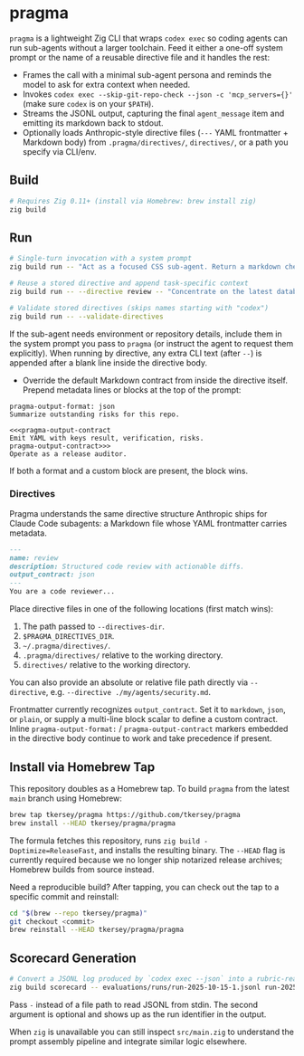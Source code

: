 # pragma

`pragma` is a lightweight Zig CLI that wraps `codex exec` so coding agents can run sub-agents without a larger toolchain. Feed it either a one-off system prompt or the name of a reusable directive file and it handles the rest:

- Frames the call with a minimal sub-agent persona and reminds the model to ask for extra context when needed.
- Invokes `codex exec --skip-git-repo-check --json -c 'mcp_servers={}'` (make sure `codex` is on your `$PATH`).
- Streams the JSONL output, capturing the final `agent_message` item and emitting its markdown back to stdout.
- Optionally loads Anthropic-style directive files (`---` YAML frontmatter + Markdown body) from `.pragma/directives/`, `directives/`, or a path you specify via CLI/env.

## Build

```bash
# Requires Zig 0.11+ (install via Homebrew: brew install zig)
zig build
```

## Run

```bash
# Single-turn invocation with a system prompt
zig build run -- "Act as a focused CSS sub-agent. Return a markdown checklist."

# Reuse a stored directive and append task-specific context
zig build run -- --directive review -- "Concentrate on the latest database migration."

# Validate stored directives (skips names starting with "codex")
zig build run -- --validate-directives
```

If the sub-agent needs environment or repository details, include them in the system prompt you pass to `pragma` (or instruct the agent to request them explicitly). When running by directive, any extra CLI text (after `--`) is appended after a blank line inside the directive body.

- Override the default Markdown contract from inside the directive itself. Prepend metadata lines or blocks at the top of the prompt:

```text
pragma-output-format: json
Summarize outstanding risks for this repo.
```

```text
<<<pragma-output-contract
Emit YAML with keys result, verification, risks.
pragma-output-contract>>>
Operate as a release auditor.
```

If both a format and a custom block are present, the block wins.

### Directives

Pragma understands the same directive structure Anthropic ships for Claude Code subagents: a Markdown file whose YAML frontmatter carries metadata.

```markdown
---
name: review
description: Structured code review with actionable diffs.
output_contract: json
---
You are a code reviewer...
```

Place directive files in one of the following locations (first match wins):

1. The path passed to `--directives-dir`.
2. `$PRAGMA_DIRECTIVES_DIR`.
3. `~/.pragma/directives/`.
4. `.pragma/directives/` relative to the working directory.
5. `directives/` relative to the working directory.

You can also provide an absolute or relative file path directly via `--directive`, e.g. `--directive ./my/agents/security.md`.

Frontmatter currently recognizes `output_contract`. Set it to `markdown`, `json`, or `plain`, or supply a multi-line block scalar to define a custom contract. Inline `pragma-output-format:` / `pragma-output-contract` markers embedded in the directive body continue to work and take precedence if present.

## Install via Homebrew Tap

This repository doubles as a Homebrew tap. To build `pragma` from the latest `main` branch using Homebrew:

```bash
brew tap tkersey/pragma https://github.com/tkersey/pragma
brew install --HEAD tkersey/pragma/pragma
```

The formula fetches this repository, runs `zig build -Doptimize=ReleaseFast`, and installs the resulting binary. The `--HEAD` flag is currently required because we no longer ship notarized release archives; Homebrew builds from source instead.

Need a reproducible build? After tapping, you can check out the tap to a specific commit and reinstall:

```bash
cd "$(brew --repo tkersey/pragma)"
git checkout <commit>
brew reinstall --HEAD tkersey/pragma/pragma
```

## Scorecard Generation

```bash
# Convert a JSONL log produced by `codex exec --json` into a rubric-ready stub
zig build scorecard -- evaluations/runs/run-2025-10-15-1.jsonl run-2025-10-15-1
```

Pass `-` instead of a file path to read JSONL from stdin. The second argument is optional and shows up as the run identifier in the output.

When `zig` is unavailable you can still inspect `src/main.zig` to understand the prompt assembly pipeline and integrate similar logic elsewhere.
